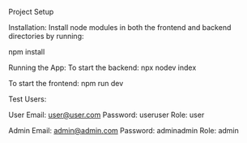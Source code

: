 Project Setup

Installation:
Install node modules in both the frontend and backend directories by running:

npm install

Running the App:
To start the backend:
npx nodev index

To start the frontend:
npm run dev

Test Users:

User
Email: user@user.com
Password: useruser
Role: user

Admin
Email: admin@admin.com
Password: adminadmin
Role: admin
